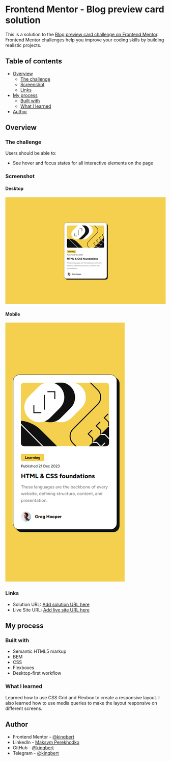 # Frontend Mentor - Blog preview card solution

This is a solution to the [Blog preview card challenge on Frontend Mentor](https://www.frontendmentor.io/challenges/blog-preview-card-ckPaj01IcS). Frontend Mentor challenges help you improve your coding skills by building realistic projects. 

## Table of contents

- [Overview](#overview)
  - [The challenge](#the-challenge)
  - [Screenshot](#screenshot)
  - [Links](#links)
- [My process](#my-process)
  - [Built with](#built-with)
  - [What I learned](#what-i-learned)
- [Author](#author)

## Overview

### The challenge

Users should be able to:

- See hover and focus states for all interactive elements on the page

### Screenshot

#### Desktop
![Desktop](./screenshot_1440x960.png)

#### Mobile
![Mobile](./screenshot_375x812.png)

### Links

- Solution URL: [Add solution URL here](https://your-solution-url.com)
- Live Site URL: [Add live site URL here](https://your-live-site-url.com)

## My process

### Built with

- Semantic HTML5 markup
- BEM
- CSS
- Flexboxes
- Desktop-first workflow

### What I learned

Learned how to use CSS Grid and Flexbox to create a responsive layout. I also learned how to use media queries to make the layout responsive on different screens.

## Author

- Frontend Mentor - [@kinqbert](https://www.frontendmentor.io/profile/kinqbert)
- LinkedIn - [Maksym Perekhodko](https://www.linkedin.com/in/maksym-perekhodko/)
- GitHub - [@kinqbert](https://github.com/kinqbert)
- Telegram - [@kinqbert](https://t.me/perekhodko_m)
